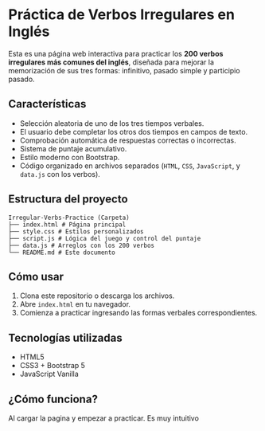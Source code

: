 # Práctica de Verbos Irregulares en Inglés

Esta es una página web interactiva para practicar los **200 verbos irregulares más comunes del inglés**, diseñada para mejorar la memorización de sus tres formas: infinitivo, pasado simple y participio pasado.

## Características

- Selección aleatoria de uno de los tres tiempos verbales.
- El usuario debe completar los otros dos tiempos en campos de texto.
- Comprobación automática de respuestas correctas o incorrectas.
- Sistema de puntaje acumulativo.
- Estilo moderno con Bootstrap.
- Código organizado en archivos separados (`HTML`, `CSS`, `JavaScript`, y `data.js` con los verbos).

##  Estructura del proyecto
```plain
Irregular-Verbs-Practice (Carpeta)
├── index.html # Página principal
├── style.css # Estilos personalizados
├── script.js # Lógica del juego y control del puntaje
├── data.js # Arreglos con los 200 verbos
└── README.md # Este documento

```
## Cómo usar

1. Clona este repositorio o descarga los archivos.
2. Abre `index.html` en tu navegador.
3. Comienza a practicar ingresando las formas verbales correspondientes.

## Tecnologías utilizadas

- HTML5
- CSS3 + Bootstrap 5
- JavaScript Vanilla

## ¿Cómo funciona?

Al cargar la pagina y empezar a practicar. Es muy intuitivo


